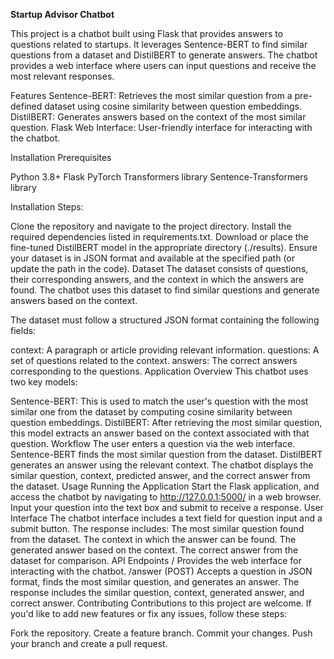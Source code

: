 **Startup Advisor Chatbot**

This project is a chatbot built using Flask that provides answers to questions related to startups. It leverages Sentence-BERT to find similar questions from a dataset and DistilBERT to generate answers. The chatbot provides a web interface where users can input questions and receive the most relevant responses.

Features
Sentence-BERT: Retrieves the most similar question from a pre-defined dataset using cosine similarity between question embeddings.
DistilBERT: Generates answers based on the context of the most similar question.
Flask Web Interface: User-friendly interface for interacting with the chatbot.

Installation
Prerequisites

Python 3.8+
Flask
PyTorch
Transformers library
Sentence-Transformers library

Installation Steps:

Clone the repository and navigate to the project directory.
Install the required dependencies listed in requirements.txt.
Download or place the fine-tuned DistilBERT model in the appropriate directory (./results).
Ensure your dataset is in JSON format and available at the specified path (or update the path in the code).
Dataset
The dataset consists of questions, their corresponding answers, and the context in which the answers are found. The chatbot uses this dataset to find similar questions and generate answers based on the context. 

The dataset must follow a structured JSON format containing the following fields:

context: A paragraph or article providing relevant information.
questions: A set of questions related to the context.
answers: The correct answers corresponding to the questions.
Application Overview
This chatbot uses two key models:

Sentence-BERT: This is used to match the user's question with the most similar one from the dataset by computing cosine similarity between question embeddings.
DistilBERT: After retrieving the most similar question, this model extracts an answer based on the context associated with that question.
Workflow
The user enters a question via the web interface.
Sentence-BERT finds the most similar question from the dataset.
DistilBERT generates an answer using the relevant context.
The chatbot displays the similar question, context, predicted answer, and the correct answer from the dataset.
Usage
Running the Application
Start the Flask application, and access the chatbot by navigating to http://127.0.0.1:5000/ in a web browser.
Input your question into the text box and submit to receive a response.
User Interface
The chatbot interface includes a text field for question input and a submit button. The response includes:
The most similar question found from the dataset.
The context in which the answer can be found.
The generated answer based on the context.
The correct answer from the dataset for comparison.
API Endpoints
/
Provides the web interface for interacting with the chatbot.
/answer (POST)
Accepts a question in JSON format, finds the most similar question, and generates an answer.
The response includes the similar question, context, generated answer, and correct answer.
Contributing
Contributions to this project are welcome. If you'd like to add new features or fix any issues, follow these steps:

Fork the repository.
Create a feature branch.
Commit your changes.
Push your branch and create a pull request.
